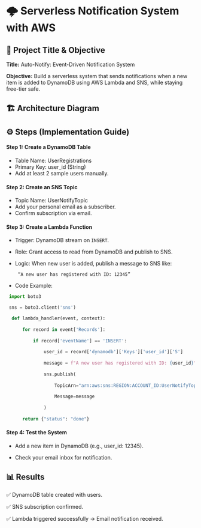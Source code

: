 # 🌩 Serverless Notification System with AWS

## 📌 Project Title & Objective

**Title:** Auto-Notify: Event-Driven Notification System  

**Objective:** Build a serverless system that sends notifications when a new item is added to DynamoDB using AWS Lambda and SNS, while staying free-tier safe.

## 🏗️ Architecture Diagram

## ⚙️ Steps (Implementation Guide)

#### Step 1: Create a DynamoDB Table

- Table Name: UserRegistrations  
- Primary Key: user_id (String)
- Add at least 2 sample users manually.

#### Step 2: Create an SNS Topic

- Topic Name: UserNotifyTopic 
- Add your personal email as a subscriber.  
- Confirm subscription via email.

#### Step 3: Create a Lambda Function
- Trigger: DynamoDB stream on `INSERT`.  
- Role: Grant access to read from DynamoDB and publish to SNS.
- Logic: When new user is added, publish a message to SNS like:
  
       “A new user has registered with ID: 12345”
  
- Code Example:
```python
 import boto3

 sns = boto3.client('sns')

  def lambda_handler(event, context):
  
      for record in event['Records']:
      
          if record['eventName'] == 'INSERT':
      
              user_id = record['dynamodb']['Keys']['user_id']['S']
              
              message = f"A new user has registered with ID: {user_id}"
              
              sns.publish(
              
                  TopicArn="arn:aws:sns:REGION:ACCOUNT_ID:UserNotifyTopic",
                  
                  Message=message
                  
              )
              
      return {"status": "done"}
```

#### Step 4: Test the System

- Add a new item in DynamoDB (e.g., user_id: 12345).

- Check your email inbox for notification.

## 📊 Results

✅ DynamoDB table created with users.

✅ SNS subscription confirmed.

✅ Lambda triggered successfully → Email notification received.
